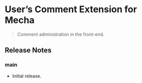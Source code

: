User&rsquo;s Comment Extension for Mecha
========================================

> Comment administration in the front-end.

Release Notes
-------------

### main

 - Initial release.
